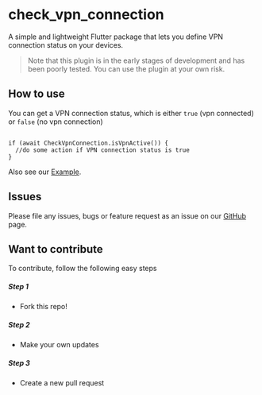 # check_vpn_connection

A simple and lightweight Flutter package that lets you define VPN connection status on your devices.

> Note that this plugin is in the early stages of development and has been poorly tested. You can use the plugin at your own risk.

## How to use

You can get a VPN connection status, which is either `true` (vpn connected) or `false` (no vpn connection)

```

if (await CheckVpnConnection.isVpnActive()) {
  //do some action if VPN connection status is true
}

```
Also see our [Example](https://github.com/RenatFakhrutdinov/check_vpn_connection/tree/master/example).

## Issues

Please file any issues, bugs or feature request as an issue on our [GitHub](https://github.com/RenatFakhrutdinov/check_vpn_connection/issues) page.

## Want to contribute

To contribute, follow the following easy steps
##### Step 1
- Fork this repo!
##### Step 2
- Make your own updates
##### Step 3
- Create a new pull request
